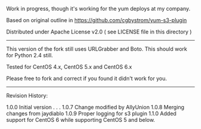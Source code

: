 Work in progress, though it's working for the yum deploys at my company.

Based on original outline in https://github.com/cgbystrom/yum-s3-plugin

Distributed under Apache License v2.0 ( see LICENSE file in this directory )

-----

This version of the fork still uses URLGrabber and Boto.  This should work for
Python 2.4 still.

Tested for CentOS 4.x, CentOS 5.x and CentOS 6.x

Please free to fork and correct if you found it didn't work for you.

-----

Revision History:

1.0.0 Initial version
.
.
.
1.0.7 Change modified by AllyUnion
1.0.8 Merging changes from jaydiablo
1.0.9 Proper logging for s3 plugin
1.1.0 Added support for CentOS 6 while supporting CentOS 5 and below.
